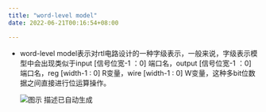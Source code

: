 ```yaml
---
title: "word-level model"
date: 2022-06-21T00:16:54+08:00

---
```


-   word-level
    model表示对rtl电路设计的一种字级表示，一般来说，字级表示模型中会出现类似于input
    [信号位宽-1 ：0] 端口名，output [信号位宽-1 ：0] 端口名，reg [width-1 : 0]
    R变量，wire [width-1 : 0] W变量，这种多bit位数据之间直接进行位运算操作。

    ![图示 描述已自动生成](https://cdn.jsdelivr.net/gh/smitwiki/smitwiki@master/static/media/8.png)
